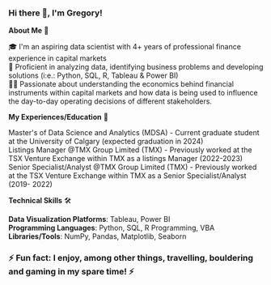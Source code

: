 ### Hi there 👋, I'm Gregory!

<!--
**greggmathurin/greggmathurin** is a ✨ _special_ ✨ repository because its `README.md` (this file) appears on your GitHub profile.

Here are some ideas to get you started:

- 🔭 I’m currently working on ...
- 🌱 I’m currently learning ...
- 👯 I’m looking to collaborate on ...
- 🤔 I’m looking for help with ...
- 💬 Ask me about ...
- 📫 How to reach me: ...
- 😄 Pronouns: ...
- ⚡ Fun fact: ...
-->

**About Me** 🚀

🎓 I'm an aspiring data scientist with 4+ years of professional finance experience in capital markets  
🔨 Proficient in analyzing data, identifying business problems and developing solutions (i:e.: Python, SQL, R, Tableau & Power BI)  
👨‍💻 Passionate about understanding the economics behind financial instruments within capital markets and how data is being used to influence the day-to-day operating decisions of different stakeholders.

**My Experiences/Education** 💼

Master's of Data Science and Analytics (MDSA)  - Current graduate student at the University of Calgary (expected graduation in 2024)  
Listings Manager @TMX Group Limited (TMX) - Previously worked at the TSX Venture Exchange within TMX as a listings Manager (2022-2023)  
Senior Specialist/Analyst @TMX Group Limited (TMX) - Previously worked at the TSX Venture Exchange within TMX as a Senior Specialist/Analyst (2019- 2022)  


**Technical Skills** 🛠️

**Data Visualization Platforms**: Tableau, Power BI  
**Programming Languages**: Python, SQL, R Programming, VBA  
**Libraries/Tools**: NumPy, Pandas, Matplotlib, Seaborn  

### ⚡ Fun fact: I enjoy, among other things, travelling, bouldering and gaming in my spare time! ⚡
